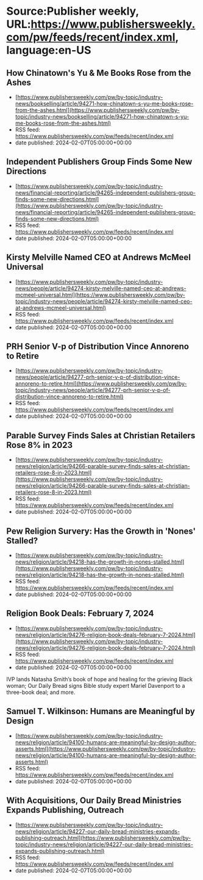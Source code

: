 # Source:Publisher weekly, URL:https://www.publishersweekly.com/pw/feeds/recent/index.xml, language:en-US

## How Chinatown's Yu & Me Books Rose from the Ashes
 - [https://www.publishersweekly.com/pw/by-topic/industry-news/bookselling/article/94271-how-chinatown-s-yu-me-books-rose-from-the-ashes.html](https://www.publishersweekly.com/pw/by-topic/industry-news/bookselling/article/94271-how-chinatown-s-yu-me-books-rose-from-the-ashes.html)
 - RSS feed: https://www.publishersweekly.com/pw/feeds/recent/index.xml
 - date published: 2024-02-07T05:00:00+00:00



## Independent Publishers Group Finds Some New Directions
 - [https://www.publishersweekly.com/pw/by-topic/industry-news/financial-reporting/article/94265-independent-publishers-group-finds-some-new-directions.html](https://www.publishersweekly.com/pw/by-topic/industry-news/financial-reporting/article/94265-independent-publishers-group-finds-some-new-directions.html)
 - RSS feed: https://www.publishersweekly.com/pw/feeds/recent/index.xml
 - date published: 2024-02-07T05:00:00+00:00



## Kirsty Melville Named CEO at Andrews McMeel Universal
 - [https://www.publishersweekly.com/pw/by-topic/industry-news/people/article/94274-kirsty-melville-named-ceo-at-andrews-mcmeel-universal.html](https://www.publishersweekly.com/pw/by-topic/industry-news/people/article/94274-kirsty-melville-named-ceo-at-andrews-mcmeel-universal.html)
 - RSS feed: https://www.publishersweekly.com/pw/feeds/recent/index.xml
 - date published: 2024-02-07T05:00:00+00:00



## PRH Senior V-p of Distribution Vince Annoreno to Retire
 - [https://www.publishersweekly.com/pw/by-topic/industry-news/people/article/94277-prh-senior-v-p-of-distribution-vince-annoreno-to-retire.html](https://www.publishersweekly.com/pw/by-topic/industry-news/people/article/94277-prh-senior-v-p-of-distribution-vince-annoreno-to-retire.html)
 - RSS feed: https://www.publishersweekly.com/pw/feeds/recent/index.xml
 - date published: 2024-02-07T05:00:00+00:00



## Parable Survey Finds Sales at Christian Retailers Rose 8% in 2023
 - [https://www.publishersweekly.com/pw/by-topic/industry-news/religion/article/94266-parable-survey-finds-sales-at-christian-retailers-rose-8-in-2023.html](https://www.publishersweekly.com/pw/by-topic/industry-news/religion/article/94266-parable-survey-finds-sales-at-christian-retailers-rose-8-in-2023.html)
 - RSS feed: https://www.publishersweekly.com/pw/feeds/recent/index.xml
 - date published: 2024-02-07T05:00:00+00:00



## Pew Religion Survery: Has the Growth in 'Nones' Stalled?
 - [https://www.publishersweekly.com/pw/by-topic/industry-news/religion/article/94218-has-the-growth-in-nones-stalled.html](https://www.publishersweekly.com/pw/by-topic/industry-news/religion/article/94218-has-the-growth-in-nones-stalled.html)
 - RSS feed: https://www.publishersweekly.com/pw/feeds/recent/index.xml
 - date published: 2024-02-07T05:00:00+00:00



## Religion Book Deals: February 7, 2024
 - [https://www.publishersweekly.com/pw/by-topic/industry-news/religion/article/94276-religion-book-deals-february-7-2024.html](https://www.publishersweekly.com/pw/by-topic/industry-news/religion/article/94276-religion-book-deals-february-7-2024.html)
 - RSS feed: https://www.publishersweekly.com/pw/feeds/recent/index.xml
 - date published: 2024-02-07T05:00:00+00:00

IVP lands Natasha Smith’s book of hope and healing for the grieving Black woman; Our Daily Bread signs Bible study expert Mariel Davenport to a three-book deal; and more.

## Samuel T. Wilkinson: Humans are Meaningful by Design
 - [https://www.publishersweekly.com/pw/by-topic/industry-news/religion/article/94100-humans-are-meaningful-by-design-author-asserts.html](https://www.publishersweekly.com/pw/by-topic/industry-news/religion/article/94100-humans-are-meaningful-by-design-author-asserts.html)
 - RSS feed: https://www.publishersweekly.com/pw/feeds/recent/index.xml
 - date published: 2024-02-07T05:00:00+00:00



## With Acquisitions, Our Daily Bread Ministries Expands Publishing, Outreach
 - [https://www.publishersweekly.com/pw/by-topic/industry-news/religion/article/94227-our-daily-bread-ministries-expands-publishing-outreach.html](https://www.publishersweekly.com/pw/by-topic/industry-news/religion/article/94227-our-daily-bread-ministries-expands-publishing-outreach.html)
 - RSS feed: https://www.publishersweekly.com/pw/feeds/recent/index.xml
 - date published: 2024-02-07T05:00:00+00:00



